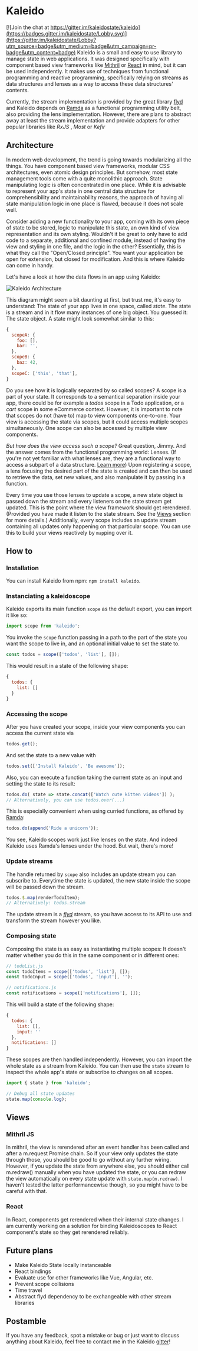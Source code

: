 # Kaleido

[![Join the chat at https://gitter.im/kaleidostate/kaleido](https://badges.gitter.im/kaleidostate/Lobby.svg)](https://gitter.im/kaleidostate/Lobby?utm_source=badge&utm_medium=badge&utm_campaign=pr-badge&utm_content=badge)
Kaleido is a small and easy to use library to manage state in web applications. It was designed specifically with component based view frameworks like [Mithril](https://mithril.js.org/) or [React](https://facebook.github.io/react/) in mind, but it can be used independently. 
It makes use of techniques from functional programming and reactive programming, specifically relying on streams as data structures and lenses as a way to access these data structures' contents.

Currently, the stream implementation is provided by the great library [flyd](https://github.com/paldepind/flyd) and Kaleido depends on [Ramda](ramdajs.com/) as a functional programming utility belt, also providing the lens implementation. However, there are plans to abstract away at least the stream implementation and provide adapters for other popular libraries like _RxJS_ , _Most_ or _Kefir_

## Architecture

In modern web development, the trend is going towards modularizing all the things. You have component based view frameworks, modular CSS architectures, even atomic design principles. But somehow, most state management tools come with a quite monolithic approach. State manipulating logic is often concentrated in one place.
While it is advisable to represent your app's state in one central data structure for comprehensibility and maintainability reasons, the approach of having all state manipulation logic in one place is flawed, because it does not scale well.

Consider adding a new functionality to your app, coming with its own piece of state to be stored, logic to manipulate this state, an own kind of view representation and its own styling.  Wouldn't it be great to only have to add code to a separate, additional and confined module, instead of having the view and styling in one file, and the logic in the other?  Essentially, this is what they call the "Open/Closed principle". You want your application be open for extension, but closed for modification.  And this is where Kaleido can come in handy.

Let's have a look at how the data flows in an app using Kaleido:

![Kaleido Architecture](https://raw.githubusercontent.com/PygmalionPolymorph/kaleido/master/arch.png)

This diagram might seem a bit daunting at first, but trust me, it's easy to understand:
The state of your app lives in one space, called _state_. The state is a stream and in it flow many instances of one big object. You guessed it: The state object.  A state might look somewhat similar to this:
```js
{
  scopeA: {
    foo: [],
    bar: '',
  },
  scopeB: {
    baz: 42,
  },
  scopeC: ['this', 'that'],
}
```
Do you see how it is logically separated by so called scopes? A scope is a part of your state. It corresponds to a semantical separation inside your app, there could be for example a _todos_ scope in a Todo application, or a _cart_ scope in some eCommerce context. 
However, it is important to note that scopes do not (have to) map to view components one-to-one. Your view is accessing the state via scopes, but it could access multiple scopes simultaneously. One scope can also be accessed by multiple view components.

_But how does the view access such a scope?_ 
Great question, Jimmy. And the answer comes from the functional programming world: Lenses. (If you're not yet familiar with what lenses are, they are a functional way to access a subpart of a data structure. [Learn more](https://www.schoolofhaskell.com/school/to-infinity-and-beyond/pick-of-the-week/a-little-lens-starter-tutorial))
Upon registering a scope, a lens focusing the desired part of the state is created and can then be used to retrieve the data, set new values, and also manipulate it by passing in a function.

Every time you use those lenses to update a scope, a new state object is passed down the stream and every listeners on the state stream get updated. This is the point where the view framework should get rerendered. (Provided you have made it listen to the state stream. See the [Views](#views) section for more details.)
Additionally, every scope includes an update stream containing all updates only happening on that particular scope. You can use this to build your views reactively by `map`ping over it.
## How to
### Installation
You can install Kaleido from npm: `npm install kaleido`.
### Instanciating a kaleidoscope

Kaleido exports its main function `scope` as the default export, you can import it like so:
```js
import scope from 'kaleido';
```

You invoke the `scope` function passing in a path to the part of the state you want the scope to live in,  and an optional initial value to set the state to.
```js
const todos = scope(['todos', 'list'], []);
```
This would result in a state of the following shape:
```js
{
  todos: {
    list: []
  }
}
```

### Accessing the scope
After you have created your scope, inside your view components you can access the current state via
```js
todos.get();
```
And set the state to a new value with
```js
todos.set(['Install Kaleido', 'Be awesome']);
```
Also, you can execute a function taking the current state as an input and setting the state to its result:
```js
todos.do( state => state.concat(['Watch cute kitten videos']) );
// Alternatively, you can use todos.over(...) 
```
This is especially convenient when using curried functions, as offered by [Ramda](ramdajs.com/):
```js
todos.do(append('Ride a unicorn'));
```
You see, Kaleido scopes work just like lenses on the state. And indeed Kaleido uses Ramda's lenses under the hood. But wait, there's more!

### Update streams

The handle returned by  `scope`  also includes an update stream you can subscribe to. Everytime the state is updated, the new state inside the scope will be passed down the stream.
```js
todos.$.map(renderTodoItem);
// Alternatively: todos.stream
```
The update stream is a [*flyd*](https://github.com/paldepind/flyd) stream, so you have access to its API to use and transform the stream however you like.

### Composing state
Composing the state is as easy as instantiating multiple scopes:
It doesn't matter whether you do this in the same component or in different ones:
```js
// todoList.js
const todoItems = scope(['todos', 'list'], []);
const todoInput = scope(['todos', 'input'], '');

// notifications.js
const notifications = scope(['notifications'], []); 
```
This will build a state of the following shape:
```js
{
  todos: {
    list: [],
    input: ''
  },
  notifications: []
}
```
These scopes are then handled independently.
However, you can import the whole state as a stream from Kaleido. You can then use the `state` stream to inspect the whole app's state or subscribe to changes on all scopes.
```js
import { state } from 'kaleido';

// Debug all state updates
state.map(console.log);
```

## Views
### Mithril JS
In mithril, the view is rerendered after an event handler has been called and after a m.request Promise chain. So if your view only updates the state through those, you should be good to go without any further wiring. However, if you update the state from anywhere else, you should either call m.redraw() manually when you have updated the state, or you can redraw the view automatically on every state update with `state.map(m.redraw)`. I haven't tested the latter performancewise though, so you might have to be careful with that.
### React
In React, components get rerendered when their internal state changes. I am currently working on a solution for binding Kaleidoscopes to React component's state so they get rerendered reliably.

## Future plans
* Make Kaleido State locally instanceable
* React bindings
* Evaluate use for other frameworks like Vue, Angular, etc.
* Prevent scope collisions
* Time travel
* Abstract flyd dependency to be exchangeable with other stream libraries

## Postamble
If you have any feedback, spot a mistake or bug or just want to discuss
anything about Kaleido, feel free to contact me in the Kaleido
[gitter](http://gitter.im/kaleidostate/kaleido)!
